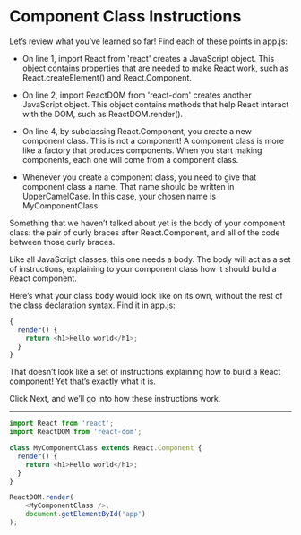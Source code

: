 # Component Class Instructions
Let’s review what you’ve learned so far! Find each of these points in app.js:

* On line 1, import React from 'react' creates a JavaScript object. This object contains properties that are needed to make React work, such as React.createElement() and React.Component.

* On line 2, import ReactDOM from 'react-dom' creates another JavaScript object. This object contains methods that help React interact with the DOM, such as ReactDOM.render().

* On line 4, by subclassing React.Component, you create a new component class. This is not a component! A component class is more like a factory that produces components. When you start making components, each one will come from a component class.

* Whenever you create a component class, you need to give that component class a name. That name should be written in UpperCamelCase. In this case, your chosen name is MyComponentClass.

Something that we haven’t talked about yet is the body of your component class: the pair of curly braces after React.Component, and all of the code between those curly braces.

Like all JavaScript classes, this one needs a body. The body will act as a set of instructions, explaining to your component class how it should build a React component.

Here’s what your class body would look like on its own, without the rest of the class declaration syntax. Find it in app.js:

```js
{
  render() {
    return <h1>Hello world</h1>;
  }
}
```

That doesn’t look like a set of instructions explaining how to build a React component! Yet that’s exactly what it is.

Click Next, and we’ll go into how these instructions work.

***

```js
import React from 'react';
import ReactDOM from 'react-dom';

class MyComponentClass extends React.Component {
  render() {
    return <h1>Hello world</h1>;
  }
}

ReactDOM.render(
	<MyComponentClass />, 
	document.getElementById('app')
);
```
